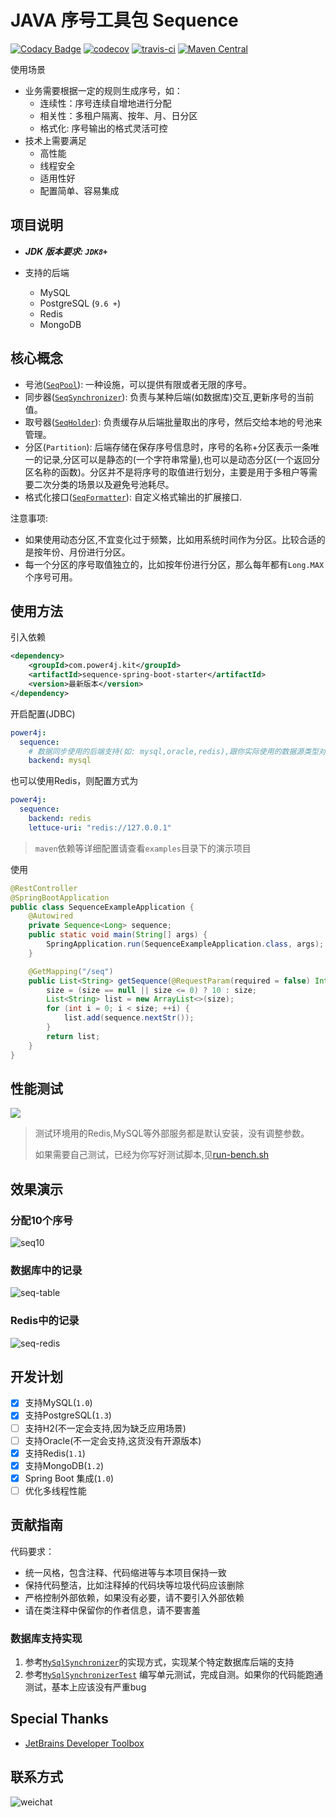 # JAVA 序号工具包 Sequence
[![Codacy Badge](https://api.codacy.com/project/badge/Grade/bad24df7d1364e1bbbfea77f3378ad1a)](https://app.codacy.com/gh/power4j/sequence?utm_source=github.com&utm_medium=referral&utm_content=power4j/sequence&utm_campaign=Badge_Grade_Dashboard)
[![codecov](https://codecov.io/gh/power4j/sequence/branch/master/graph/badge.svg)](https://codecov.io/gh/power4j/sequence)
[![travis-ci](https://travis-ci.org/power4j/sequence.svg)](https://travis-ci.org/github/power4j/sequence)
[![Maven Central](https://maven-badges.herokuapp.com/maven-central/com.power4j.kit/sequence/badge.svg)](https://maven-badges.herokuapp.com/maven-central/com.power4j.kit/sequence)

使用场景

- 业务需要根据一定的规则生成序号，如：
  - 连续性：序号连续自增地进行分配
  - 相关性：多租户隔离、按年、月、日分区
  - 格式化: 序号输出的格式灵活可控
- 技术上需要满足
  - 高性能
  - 线程安全
  - 适用性好
  - 配置简单、容易集成
  
  
## 项目说明

- ***JDK 版本要求: `JDK8+`*** 

- 支持的后端
  - MySQL
  - PostgreSQL (`9.6 +`)
  - Redis
  - MongoDB


## 核心概念

- 号池([`SeqPool`](sequence-core/src/main/java/com/power4j/kit/seq/core/SeqPool.java)): 一种设施，可以提供有限或者无限的序号。
- 同步器([`SeqSynchronizer`](sequence-core/src/main/java/com/power4j/kit/seq/persistent/SeqSynchronizer.java)): 负责与某种后端(如数据库)交互,更新序号的当前值。
- 取号器([`SeqHolder`](sequence-core/src/main/java/com/power4j/kit/seq/persistent/SeqHolder.java)): 负责缓存从后端批量取出的序号，然后交给本地的号池来管理。
- 分区(`Partition`): 后端存储在保存序号信息时，序号的名称+分区表示一条唯一的记录,分区可以是静态的(一个字符串常量),也可以是动态分区(一个返回分区名称的函数)。分区并不是将序号的取值进行划分，主要是用于多租户等需要二次分类的场景以及避免号池耗尽。
- 格式化接口([`SeqFormatter`](sequence-core\src\main\java\com\power4j\kit\seq\core\SeqFormatter.java)): 自定义格式输出的扩展接口.

注意事项:
- 如果使用动态分区,不宜变化过于频繁，比如用系统时间作为分区。比较合适的是按年份、月份进行分区。
- 每一个分区的序号取值独立的，比如按年份进行分区，那么每年都有`Long.MAX`个序号可用。

## 使用方法


引入依赖
```xml
<dependency>
    <groupId>com.power4j.kit</groupId>
    <artifactId>sequence-spring-boot-starter</artifactId>
    <version>最新版本</version>
</dependency>
```

开启配置(JDBC)
```yaml
power4j:
  sequence:
    # 数据同步使用的后端支持(如: mysql,oracle,redis),跟你实际使用的数据源类型对应
    backend: mysql
```

也可以使用Redis，则配置方式为

```yaml
power4j:
  sequence:
    backend: redis
    lettuce-uri: "redis://127.0.0.1"
```

> `maven`依赖等详细配置请查看`examples`目录下的演示项目

使用

```java
@RestController
@SpringBootApplication
public class SequenceExampleApplication {
    @Autowired
    private Sequence<Long> sequence;
    public static void main(String[] args) {
        SpringApplication.run(SequenceExampleApplication.class, args);
    }

    @GetMapping("/seq")
    public List<String> getSequence(@RequestParam(required = false) Integer size) {
        size = (size == null || size <= 0) ? 10 : size;
        List<String> list = new ArrayList<>(size);
        for (int i = 0; i < size; ++i) {
            list.add(sequence.nextStr());
        }
        return list;
    }
}
```

## 性能测试

<img src="docs/assets/img/bench.png"/>

> 测试环境用的Redis,MySQL等外部服务都是默认安装，没有调整参数。
>
> 如果需要自己测试，已经为你写好测试脚本,见[run-bench.sh](bench-test/run-bench.sh)


## 效果演示

### 分配10个序号
![seq10](docs/assets/img/get10.png)

### 数据库中的记录
![seq-table](docs/assets/img/seq-table.png)

### Redis中的记录
![seq-redis](docs/assets/img/seq-redis.png)

## 开发计划

 - [X] 支持MySQL(`1.0`)
 - [X] 支持PostgreSQL(`1.3`)
 - [ ] 支持H2(不一定会支持,因为缺乏应用场景)
 - [ ] 支持Oracle(不一定会支持,这货没有开源版本)
 - [x] 支持Redis(`1.1`)
 - [x] 支持MongoDB(`1.2`)
 - [X] Spring Boot 集成(`1.0`)
 - [ ] 优化多线程性能

 ## 贡献指南

 代码要求：
  - 统一风格，包含注释、代码缩进等与本项目保持一致
  - 保持代码整洁，比如注释掉的代码块等垃圾代码应该删除
  - 严格控制外部依赖，如果没有必要，请不要引入外部依赖
  - 请在类注释中保留你的作者信息，请不要害羞

 ### 数据库支持实现

 1. 参考[`MySqlSynchronizer`](sequence-core/src/main/java/com/power4j/kit/seq/persistent/provider/MySqlSynchronizer.java)的实现方式，实现某个特定数据库后端的支持
 2. 参考[`MySqlSynchronizerTest`](sequence-core/src/test/java/com/power4j/kit/seq/persistent/provider/MySqlSynchronizerTest.java) 编写单元测试，完成自测。如果你的代码能跑通测试，基本上应该没有严重bug



## Special Thanks

- [JetBrains Developer Toolbox](https://www.jetbrains.com/?from=sequence)


 ## 联系方式
 

 ![weichat](docs/assets/img/wei-chat.png)